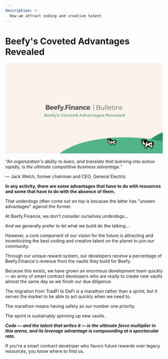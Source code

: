 ```yaml
---
description: >-
  How we attract coding and creative talent
---
```


# Beefy's Coveted Advantages Revealed

![](../.gitbook/assets/bulletin-beefys-coveted-advantages-revealed.png)

*"An organization's ability to learn, and translate that learning into action rapidly, is the ultimate competitive business advantage."*

— Jack Welch, former chairman and CEO, General Electric

**In any activity, there are some advantages that have to do with resources and some that have to do with the absence of them.**

That underdogs often come out on top is because the latter has "unseen advantages" against the former.

At Beefy.Finance, we don't consider ourselves underdogs…

And we generally prefer to let what we build do the talking…

However, a core component of our vision for the future is attracting and incentivizing the best coding and creative talent on the planet to join our community.

Through our unique reward system, our developers receive a percentage of Beefy.Finance's revenue from the vaults they build for Beefy.

Because this exists, we have grown an enormous development team quickly — an army of smart contract developers who are ready to create new vaults almost the same day as we finish our due diligence.

The migration from TradFi to DeFi is a marathon rather than a sprint, but it serves the market to be able to act quickly when we need to.

The marathon means having safety as our number one priority.

The sprint is sustainably spinning up new vaults.

**_Code — and the talent that writes it — is the ultimate force multiplier in this arena, and its leverage advantage is compounding at a spectacular rate._**

If you're a smart contract developer who favors future rewards over legacy resources, you know where to find us.